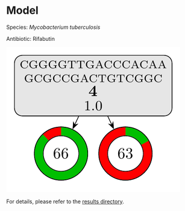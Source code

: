 
# Model

Species: *Mycobacterium tuberculosis*

Antibiotic: Rifabutin

<a href="./model.pdf"><img src="./model.png" /></a>

For details, please refer to the [results directory](../../../../../results/cart_b/mycobacterium%20tuberculosis/rifabutin/repeat_0/).

